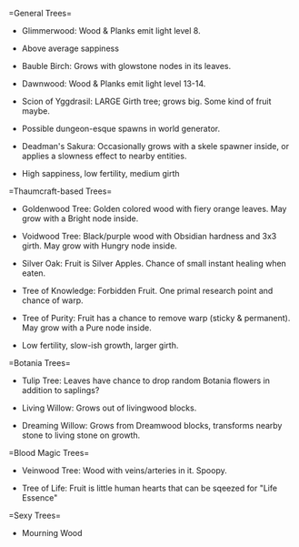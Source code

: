 =General Trees=
- Glimmerwood: Wood & Planks emit light level 8.
 - Above average sappiness

- Bauble Birch: Grows with glowstone nodes in its leaves.

- Dawnwood: Wood & Planks emit light level 13-14.

- Scion of Yggdrasil: LARGE Girth tree; grows big. Some kind of fruit maybe.
 - Possible dungeon-esque spawns in world generator.

- Deadman's Sakura: Occasionally grows with a skele spawner inside, or applies a slowness effect to nearby entities.
 - High sappiness, low fertility, medium girth

=Thaumcraft-based Trees=
- Goldenwood Tree: Golden colored wood with fiery orange leaves.  May grow with a Bright node inside.

- Voidwood Tree: Black/purple wood with Obsidian hardness and 3x3 girth.  May grow with Hungry node inside.

- Silver Oak: Fruit is Silver Apples.  Chance of small instant healing when eaten.
 
- Tree of Knowledge: Forbidden Fruit.  One primal research point and chance of warp.

- Tree of Purity: Fruit has a chance to remove warp (sticky & permanent). May grow with a Pure node inside.
 - Low fertility, slow-ish growth, larger girth.

=Botania Trees=
- Tulip Tree: Leaves have chance to drop random Botania flowers in addition to saplings?

- Living Willow: Grows out of livingwood blocks.

- Dreaming Willow: Grows from Dreamwood blocks, transforms nearby stone to living stone on growth.


=Blood Magic Trees=
- Veinwood Tree: Wood with veins/arteries in it.  Spoopy.

- Tree of Life: Fruit is little human hearts that can be sqeezed for "Life Essence"

=Sexy Trees=
- Mourning Wood
